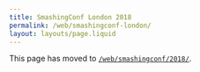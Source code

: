 ```yaml
---
title: SmashingConf London 2018
permalink: /web/smashingconf-london/
layout: layouts/page.liquid
---
```

This page has moved to [`/web/smashingconf/2018/`](/web/smashingconf/2018/).
